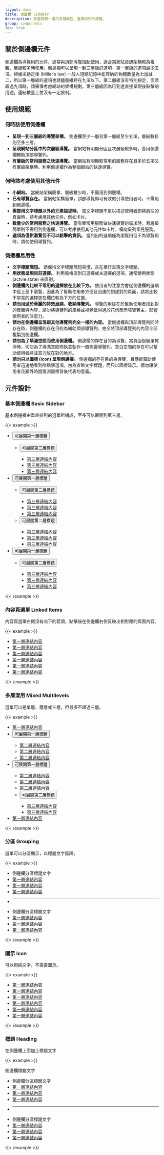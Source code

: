 ```yaml
---
layout: docs
title: 側邊欄 Sidebar
description: 放置頁面一邊的具層級性、垂直排列的導覽。
group: components
toc: true
---
```


## 關於側邊欄元件

側邊欄為導覽用的元件，通常與頂部導覽搭配使用，適合當網站資訊架構較為複雜、層級較多時使用。側邊欄可以呈現一到三層級的選項，第一層級的選項最少五項。根據米勒定律 (Miller’s law) 一般人短期記憶中能容納的物體數量為七加減二，所以第一層級的選項也請儘量維持在九項以下。第二層級沒有特別規定，但若超過九項時，請審慎考慮網站的架構規劃。第三層級因為已到達直接呈現後點擊的用途，連結數量上並沒有一定限制。

## 使用規範

### 何時該使用側邊欄

- **呈現一到三層級的導覽架構。** 側邊欄至少一層且第一層級至少五項，層級數目則至多三層。
- **呈現網站分區中的次層級導覽。** 當網站有明顯分區且次層級較多時，善用側邊欄輔助頂部導覽列。
- **有層級的常用服務之快速導覽。** 當網站有明顯較常用的服務存在且多於五項又有層級架構時，利用側邊欄作為整個網站的快速導覽。

### 何時該考慮使用其他元件

- **小網站。** 當網站架構簡單、層級數少時，不需用到側邊欄。
- **已有導覽存在。** 當網站架構簡單，頂部導覽即可有效的引導使用者時，不需用到側邊欄。
- **需要用文字標題以外的元素描述時。** 當文字標題不足以描述使用者即將前往的頁面時，請考慮用其他元件，例如卡片。
- **數量少的常用服務之快速導覽。** 當有替常用服務做快速導覽的需求時，若層級簡單則不需用到側邊欄，可以考慮使用其他元件如卡片，橫向呈列常見服務。
- **選項為僅供瀏覽但不可以點擊的資訊。** 當列出的選項僅為瀏覽用但不為導覽用時，請勿使用導覽列。

### 側邊欄易用性

- **文字標題簡短。** 請保持文字標題簡短易懂，且在單行呈現文字標題。
- **用狀態呈現目前選擇。** 利用風格區別已選擇或未選擇的選項，通常使用狀態 (actvie state) 來區別。
- **側邊欄內比較不常用的選擇放在比較下方。** 使用者的注意力會從側邊欄的選項中從上至下瀏覽，因此為了幫助使用者方便且迅速的到達對的頁面，請將比較不常見的選擇放在欄位較為下方的位置。
- **請勿用過於華麗的特效展開、收納導覽列。** 導覽的用除在於幫助使用者找到對的頁面與內容，請勿將導覽列的風格或視覺做得過於花俏反而喧賓奪主，影響使用者的注意力。
- **請勿在側邊欄呈現跟其他導覽列完全一樣的內容。** 當側邊欄與頂部導覽列同時存在時，側邊欄的存在目的為輔助頂部導覽列，完全將頂部導覽列的內容全部複製到側邊欄。
- **請勿為了填滿空間而使用側邊欄。** 側邊欄的存在目的為導覽，當頁面很簡單乾淨時，切勿為了填滿空間而執意製作一個側邊導覽列。空白空間的存在可以幫助使用者將注意力放在對的地方。
- **請勿只以圖標 (icon) 呈現側邊欄。** 側邊欄的存在目的為導覽，且應能幫助使用者迅速地看到欲點擊選項。勿為省略文字標題，而只以圖標暗示。請勿讓使用者花額外時間猜測圖標背後代表的意義。

## 元件設計

### 基本側邊欄 Basic Sidebar

基本側邊欄由垂直排列的選單所構成，至多可以展開到第三層。

{{< example >}}
<div class="row d-flex justify-content-center">
  <div class="col-lg-6">
    <nav class="sidebar">
      <ul class="sidebar-body">
        <li>
          <button class="sidebar-button collapsed" data-bs-toggle="collapse" data-bs-target="#first-collapse" aria-expanded="true">
            <i class="bi bi-signpost-split icon"></i>可展開第一層標題
          </button>
          <div class="collapse" id="first-collapse">
            <ul class="sidebar-menu">
              <li>
                <button class="sidebar-button collapsed" data-bs-toggle="collapse" data-bs-target="#second-collapse" aria-expanded="true"><i class="bi bi-signpost-split icon"></i>可展開第二層標題
                </button>
                <div class="collapse" id="second-collapse">
                  <ul class="sidebar-menu">
                    <li><a href="#" class="sidebar-link"><i class="bi bi-signpost-split icon"></i>第三層連結內容</a></li>
                    <li><a href="#" class="sidebar-link"><i class="bi bi-signpost-split icon"></i>第三層連結內容</a></li>
                    <li><a href="#" class="sidebar-link"><i class="bi bi-signpost-split icon"></i>第三層連結內容</a></li>
                  </ul>
                </div>
              </li>
            </ul>
          </div>
        </li>
        <li>
          <button class="sidebar-button collapsed" data-bs-toggle="collapse" data-bs-target="#one-collapse" aria-expanded="true">
            <i class="bi bi-signpost-split icon"></i>可展開第一層標題
          </button>
          <div class="collapse" id="one-collapse">
            <ul class="sidebar-menu">
              <li>
                <button class="sidebar-button collapsed" data-bs-toggle="collapse" data-bs-target="#two-collapse" aria-expanded="true"><i class="bi bi-signpost-split icon"></i>可展開第二層標題
                </button>
                <div class="collapse" id="two-collapse">
                  <ul class="sidebar-menu">
                    <li><a href="#" class="sidebar-link"><i class="bi bi-signpost-split icon"></i>第三層連結內容</a></li>
                    <li><a href="#" class="sidebar-link"><i class="bi bi-signpost-split icon"></i>第三層連結內容</a></li>
                    <li><a href="#" class="sidebar-link"><i class="bi bi-signpost-split icon"></i>第三層連結內容</a></li>
                  </ul>
                </div>
              </li>
              <li>
                <button class="sidebar-button collapsed" data-bs-toggle="collapse" data-bs-target="#three-collapse" aria-expanded="true"><i class="bi bi-signpost-split icon"></i>可展開第二層標題
                </button>
                <div class="collapse" id="three-collapse">
                  <ul class="sidebar-menu">
                    <li><a href="#" class="sidebar-link"><i class="bi bi-signpost-split icon"></i>第三層連結內容</a></li>
                    <li><a href="#" class="sidebar-link"><i class="bi bi-signpost-split icon"></i>第三層連結內容</a></li>
                    <li><a href="#" class="sidebar-link"><i class="bi bi-signpost-split icon"></i>第三層連結內容</a></li>
                  </ul>
                </div>
              </li>
            </ul>
          </div>
        </li>
        <li>
          <button class="sidebar-button collapsed" data-bs-toggle="collapse" data-bs-target="#four-collapse" aria-expanded="true">
            <i class="bi bi-signpost-split icon"></i>可展開第一層標題
          </button>
          <div class="collapse" id="four-collapse">
            <ul class="sidebar-menu">
              <li>
                <button class="sidebar-button collapsed" data-bs-toggle="collapse" data-bs-target="#five-collapse" aria-expanded="true"><i class="bi bi-signpost-split icon"></i>可展開第二層標題
                </button>
                <div class="collapse" id="five-collapse">
                  <ul class="sidebar-menu">
                    <li><a href="#" class="sidebar-link"><i class="bi bi-signpost-split icon"></i>第三層連結內容</a></li>
                    <li><a href="#" class="sidebar-link"><i class="bi bi-signpost-split icon"></i>第三層連結內容</a></li>
                    <li><a href="#" class="sidebar-link"><i class="bi bi-signpost-split icon"></i>第三層連結內容</a></li>
                  </ul>
                </div>
              </li>
            </ul>
          </div>
        </li>
      </ul>
    </nav>
  </div>
</div>

<script>
for (const link of document.querySelectorAll(".sidebar-link")) {
  link.addEventListener("click", () => {
    for (const a of document.querySelectorAll(".sidebar-link")) {
      a.classList.remove("active")
    }
    link.classList.add("active")
  });
}
</script>
{{< /example >}}

### 內容頁選單 Linked Items

內容頁選單右側沒有向下的箭頭，點擊後在側邊欄右側反映出相對應的頁面內容。

{{< example >}}
<div class="row d-flex justify-content-center">
  <div class="col-lg-6">
    <nav class="sidebar">
      <ul class="sidebar-body">
        <li><a href="#" class="sidebar-link"><i class="bi bi-signpost-split icon"></i>第一層連結內容</a></li>
        <li><a href="#" class="sidebar-link"><i class="bi bi-signpost-split icon"></i>第一層連結內容</a></li>
        <li><a href="#" class="sidebar-link"><i class="bi bi-signpost-split icon"></i>第一層連結內容</a></li>
        <li><a href="#" class="sidebar-link"><i class="bi bi-signpost-split icon"></i>第一層連結內容</a></li>
        <li><a href="#" class="sidebar-link"><i class="bi bi-signpost-split icon"></i>第一層連結內容</a></li>
        <li><a href="#" class="sidebar-link"><i class="bi bi-signpost-split icon"></i>第一層連結內容</a></li>
      </ul>
    </nav>
  </div>
</div>
<script>
for (const link of document.querySelectorAll(".sidebar-link")) {
  link.addEventListener("click", () => {
    for (const a of document.querySelectorAll(".sidebar-link")) {
      a.classList.remove("active")
    }
    link.classList.add("active")
  });
}
</script>
{{< /example >}}

### 多層混用 Mixed Multilevels

選單可以是單層、兩層或三層，但最多不超過三層。

{{< example >}}
<div class="row d-flex justify-content-center">
  <div class="col-md-6">
    <nav class="sidebar">
      <ul class="sidebar-body">
        <li><a href="#" class="sidebar-link"><i class="bi bi-signpost-split icon"></i>第一層連結內容</a></li>
        <li>
          <button class="sidebar-button collapsed" data-bs-toggle="collapse" data-bs-target="#multi-collapse" aria-expanded="true">
            <i class="bi bi-signpost-split icon"></i>可展開第一層標題
          </button>
          <div class="collapse" id="multi-collapse">
            <ul class="sidebar-menu">
              <li><a href="#" class="sidebar-link"><i class="bi bi-signpost-split icon"></i>第二層連結內容</a></li>
              <li><a href="#" class="sidebar-link"><i class="bi bi-signpost-split icon"></i>第二層連結內容</a></li>
              <li><a href="#" class="sidebar-link"><i class="bi bi-signpost-split icon"></i>第二層連結內容</a></li>
            </ul>
          </div>
        </li>
        <li>
          <button class="sidebar-button collapsed" data-bs-toggle="collapse" data-bs-target="#multi-collapse2" aria-expanded="true">
            <i class="bi bi-signpost-split icon"></i>可展開第一層標題
          </button>
          <div class="collapse" id="multi-collapse2">
            <ul class="sidebar-menu">
              <li><a href="#" class="sidebar-link"><i class="bi bi-signpost-split icon"></i>第二層連結內容</a></li>
              <li><a href="#" class="sidebar-link"><i class="bi bi-signpost-split icon"></i>第二層連結內容</a></li>
              <li><a href="#" class="sidebar-link"><i class="bi bi-signpost-split icon"></i>第二層連結內容</a></li>
              <li>
                <button class="sidebar-button collapsed" data-bs-toggle="collapse" data-bs-target="#multi-collapse3" aria-expanded="true"><i class="bi bi-signpost-split icon"></i>可展開第二層標題
                </button>
                <div class="collapse" id="multi-collapse3">
                  <ul class="sidebar-menu">
                    <li><a href="#" class="sidebar-link"><i class="bi bi-signpost-split icon"></i>第三層連結內容</a></li>
                    <li><a href="#" class="sidebar-link"><i class="bi bi-signpost-split icon"></i>第三層連結內容</a></li>
                  </ul>
                </div>
              </li>
            </ul>
          </div>
        </li>
        <li><a href="#" class="sidebar-link"><i class="bi bi-signpost-split icon"></i>第一層連結內容</a></li>
      </ul>
    </nav>
  </div>
</div>
<script>
for (const link of document.querySelectorAll(".sidebar-link")) {
  link.addEventListener("click", () => {
    for (const a of document.querySelectorAll(".sidebar-link")) {
      a.classList.remove("active")
    }
    link.classList.add("active")
  });
}
</script>
{{< /example >}}

### 分區 Grouping

選單可以分區顯示，以標題文字區隔。

{{< example >}}
<div class="row d-flex justify-content-center">
  <div class="col-lg-6">
    <nav class="sidebar">
      <ul class="sidebar-body">
        <li><span class="sidebar-subheader">側邊欄分區標題文字</span></li>
        <li><a href="#" class="sidebar-link"><i class="bi bi-signpost-split icon"></i>第一層連結內容</a></li>
        <li><a href="#" class="sidebar-link"><i class="bi bi-signpost-split icon"></i>第一層連結內容</a></li>
        <li><a href="#" class="sidebar-link"><i class="bi bi-signpost-split icon"></i>第一層連結內容</a></li>
        <li class="sidebar-divider"><hr></li>
        <li><span class="sidebar-subheader">側邊欄分區標題文字</span></li>
        <li><a href="#" class="sidebar-link"><i class="bi bi-signpost-split icon"></i>第一層連結內容</a></li>
        <li><a href="#" class="sidebar-link"><i class="bi bi-signpost-split icon"></i>第一層連結內容</a></li>
        <li><a href="#" class="sidebar-link"><i class="bi bi-signpost-split icon"></i>第一層連結內容</a></li>
      </ul>
    </nav>
  </div>
</div>
<script>
for (const link of document.querySelectorAll(".sidebar-link")) {
  link.addEventListener("click", () => {
    for (const a of document.querySelectorAll(".sidebar-link")) {
      a.classList.remove("active")
    }
    link.classList.add("active")
  });
}
</script>
{{< /example >}}

### 圖示  Icon

可以用純文字，不需要圖示。

{{< example >}}
<div class="row d-flex justify-content-center">
  <div class="col-lg-6">
    <nav class="sidebar">
      <ul class="sidebar-body">
        <li><a href="#" class="sidebar-link">第一層連結內容</a></li>
        <li><a href="#" class="sidebar-link">第一層連結內容</a></li>
        <li><a href="#" class="sidebar-link">第一層連結內容</a></li>
        <li><a href="#" class="sidebar-link">第一層連結內容</a></li>
        <li><a href="#" class="sidebar-link">第一層連結內容</a></li>
        <li><a href="#" class="sidebar-link">第一層連結內容</a></li>
      </ul>
    </nav>
  </div>
</div>
<script>
for (const link of document.querySelectorAll(".sidebar-link")) {
  link.addEventListener("click", () => {
    for (const a of document.querySelectorAll(".sidebar-link")) {
      a.classList.remove("active")
    }
    link.classList.add("active")
  });
}
</script>
{{< /example >}}

### 標題  Heading

在側邊欄上面加上標題文字

{{< example >}}
<div class="row d-flex justify-content-center">
  <div class="col-lg-6">
    <nav class="sidebar">
      <div class="sidebar-header">側邊欄標題文字</div>
      <ul class="sidebar-body">
        <li><span class="sidebar-subheader">側邊欄分區標題文字</span></li>
        <li><a href="#" class="sidebar-link"><i class="bi bi-signpost-split icon"></i>第一層連結內容</a></li>
        <li><a href="#" class="sidebar-link"><i class="bi bi-signpost-split icon"></i>第一層連結內容</a></li>
        <li><a href="#" class="sidebar-link"><i class="bi bi-signpost-split icon"></i>第一層連結內容</a></li>
        <li class="sidebar-divider"><hr></li>
        <li><span class="sidebar-subheader">側邊欄分區標題文字</span></li>
        <li><a href="#" class="sidebar-link"><i class="bi bi-signpost-split icon"></i>第一層連結內容</a></li>
        <li><a href="#" class="sidebar-link"><i class="bi bi-signpost-split icon"></i>第一層連結內容</a></li>
        <li><a href="#" class="sidebar-link"><i class="bi bi-signpost-split icon"></i>第一層連結內容</a></li>
      </ul>
    </nav>
  </div>
</div>
<script>
for (const link of document.querySelectorAll(".sidebar-link")) {
  link.addEventListener("click", () => {
    for (const a of document.querySelectorAll(".sidebar-link")) {
      a.classList.remove("active")
    }
    link.classList.add("active")
  });
}
</script>
{{< /example >}}
